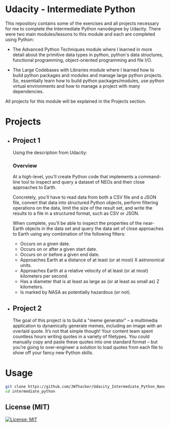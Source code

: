 # Udacity - Intermediate Python
This repository contains some of the exercises and all projects necessary for me to complete the Intermediate Python nanodegree by Udacity. There were two main modules/lessons to this module and each are completed using Python:

   * The Advanced Python Techniques module where I learned in more detail about the primitive data types in python, python's data structures, functional programming, object-oriented programming and file I/O.

   * The Large Codebases with Libraries module where I learned how to build python packages and modules and manage large python projects. So, essentially learn how to build python packages/modules, use python virtual environments and how to manage a project with many dependencies.

All projects for this module will be explained in the Projects section.

# Projects

   *  ## Project 1

      Using the description from Udacity:

      ### Overview
      At a high-level, you'll create Python code that implements a command-line tool to inspect and query a dataset of NEOs and their close approaches to Earth.

      Concretely, you'll have to read data from both a CSV file and a JSON file, convert that data into structured Python objects, perform filtering operations on the data, limit the size of the result set, and write the results to a file in a structured format, such as CSV or JSON.

      When complete, you'll be able to inspect the properties of the near-Earth objects in the data set and query the data set of close approaches to Earth using any combination of the following filters:

      * Occurs on a given date.
      * Occurs on or after a given start date.
      * Occurs on or before a given end date.
      * Approaches Earth at a distance of at least (or at most) X astrononical units.
      * Approaches Earth at a relative velocity of at least (or at most) kilometers per second.
      * Has a diameter that is at least as large as (or at least as small as) Z kilometers.
      * Is marked by NASA as potentially hazardous (or not).

  * ## Project 2
    The goal of this project is to build a "meme generator" – a multimedia application to dynamically generate memes, including an image with an overlaid quote. It’s not that simple though! Your content team spent countless hours writing quotes in a variety of filetypes. You could manually copy and paste these quotes into one standard format – but you’re going to over-engineer a solution to load quotes from each file to show off your fancy new Python skills.

# Usage
```bash
git clone https://github.com/JWThacker/Udacity_Intermediate_Python_Nanodegree.git
cd intermediate_python
```

## License (MIT)
[![License: MIT](https://img.shields.io/badge/License-MIT-yellow.svg)](https://opensource.org/licenses/MIT)
